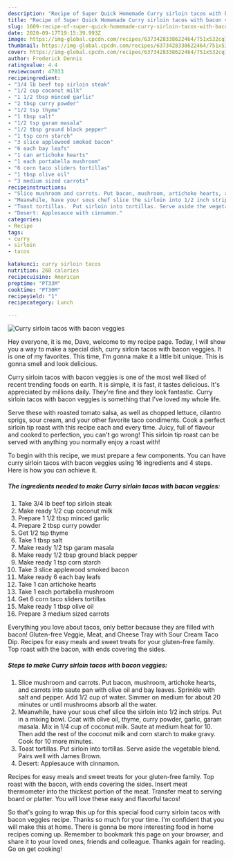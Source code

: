 ```yaml
---
description: "Recipe of Super Quick Homemade Curry sirloin tacos with bacon veggies"
title: "Recipe of Super Quick Homemade Curry sirloin tacos with bacon veggies"
slug: 1609-recipe-of-super-quick-homemade-curry-sirloin-tacos-with-bacon-veggies
date: 2020-09-17T19:15:39.993Z
image: https://img-global.cpcdn.com/recipes/6373428338622464/751x532cq70/curry-sirloin-tacos-with-bacon-veggies-recipe-main-photo.jpg
thumbnail: https://img-global.cpcdn.com/recipes/6373428338622464/751x532cq70/curry-sirloin-tacos-with-bacon-veggies-recipe-main-photo.jpg
cover: https://img-global.cpcdn.com/recipes/6373428338622464/751x532cq70/curry-sirloin-tacos-with-bacon-veggies-recipe-main-photo.jpg
author: Frederick Dennis
ratingvalue: 4.4
reviewcount: 47033
recipeingredient:
- "3/4 lb beef top sirloin steak"
- "1/2 cup coconut milk"
- "1 1/2 tbsp minced garlic"
- "2 tbsp curry powder"
- "1/2 tsp thyme"
- "1 tbsp salt"
- "1/2 tsp garam masala"
- "1/2 tbsp ground black pepper"
- "1 tsp corn starch"
- "3 slice applewood smoked bacon"
- "6 each bay leafs"
- "1 can artichoke hearts"
- "1 each portabella mushroom"
- "6 corn taco sliders tortillas"
- "1 tbsp olive oil"
- "3 medium sized carrots"
recipeinstructions:
- "Slice mushroom and carrots. Put bacon, mushroom, artichoke hearts, and carrots into saute pan with olive oil and bay leaves. Sprinkle with salt and pepper. Add 1/2 cup of water. Simmer on medium for about 20 minutes or until mushrooms absorb all the water."
- "Meanwhile, have your sous chef slice the sirloin into 1/2 inch strips. Put in a mixing bowl. Coat with olive oil, thyme, curry powder, garlic, garam masala. Mix in 1/4 cup of coconut milk. Saute at medium heat for 10. Then add the rest of the coconut milk and corn starch to make gravy. Cook for 10 more minutes."
- "Toast tortillas.  Put sirloin into tortillas. Serve aside the vegetable blend. Pairs well with James Brown."
- "Desert: Applesauce with cinnamon."
categories:
- Recipe
tags:
- curry
- sirloin
- tacos

katakunci: curry sirloin tacos 
nutrition: 268 calories
recipecuisine: American
preptime: "PT33M"
cooktime: "PT30M"
recipeyield: "1"
recipecategory: Lunch

---
```



![Curry sirloin tacos with bacon veggies](https://img-global.cpcdn.com/recipes/6373428338622464/751x532cq70/curry-sirloin-tacos-with-bacon-veggies-recipe-main-photo.jpg)

Hey everyone, it is me, Dave, welcome to my recipe page. Today, I will show you a way to make a special dish, curry sirloin tacos with bacon veggies. It is one of my favorites. This time, I'm gonna make it a little bit unique. This is gonna smell and look delicious.

Curry sirloin tacos with bacon veggies is one of the most well liked of recent trending foods on earth. It is simple, it is fast, it tastes delicious. It's appreciated by millions daily. They're fine and they look fantastic. Curry sirloin tacos with bacon veggies is something that I've loved my whole life.

Serve these with roasted tomato salsa, as well as chopped lettuce, cilantro sprigs, sour cream, and your other favorite taco condiments. Cook a perfect sirloin tip roast with this recipe each and every time. Juicy, full of flavour and cooked to perfection, you can&#39;t go wrong! This sirloin tip roast can be served with anything you normally enjoy a roast with!


To begin with this recipe, we must prepare a few components. You can have curry sirloin tacos with bacon veggies using 16 ingredients and 4 steps. Here is how you can achieve it.

<!--inarticleads1-->

##### The ingredients needed to make Curry sirloin tacos with bacon veggies:

1. Take 3/4 lb beef top sirloin steak
1. Make ready 1/2 cup coconut milk
1. Prepare 1 1/2 tbsp minced garlic
1. Prepare 2 tbsp curry powder
1. Get 1/2 tsp thyme
1. Take 1 tbsp salt
1. Make ready 1/2 tsp garam masala
1. Make ready 1/2 tbsp ground black pepper
1. Make ready 1 tsp corn starch
1. Take 3 slice applewood smoked bacon
1. Make ready 6 each bay leafs
1. Take 1 can artichoke hearts
1. Take 1 each portabella mushroom
1. Get 6 corn taco sliders tortillas
1. Make ready 1 tbsp olive oil
1. Prepare 3 medium sized carrots


Everything you love about tacos, only better because they are filled with bacon! Gluten-free Veggie, Meat, and Cheese Tray with Sour Cream Taco Dip. Recipes for easy meals and sweet treats for your gluten-free family. Top roast with the bacon, with ends covering the sides. 

<!--inarticleads2-->

##### Steps to make Curry sirloin tacos with bacon veggies:

1. Slice mushroom and carrots. Put bacon, mushroom, artichoke hearts, and carrots into saute pan with olive oil and bay leaves. Sprinkle with salt and pepper. Add 1/2 cup of water. Simmer on medium for about 20 minutes or until mushrooms absorb all the water.
1. Meanwhile, have your sous chef slice the sirloin into 1/2 inch strips. Put in a mixing bowl. Coat with olive oil, thyme, curry powder, garlic, garam masala. Mix in 1/4 cup of coconut milk. Saute at medium heat for 10. Then add the rest of the coconut milk and corn starch to make gravy. Cook for 10 more minutes.
1. Toast tortillas.  Put sirloin into tortillas. Serve aside the vegetable blend. Pairs well with James Brown.
1. Desert: Applesauce with cinnamon.


Recipes for easy meals and sweet treats for your gluten-free family. Top roast with the bacon, with ends covering the sides. Insert meat thermometer into the thickest portion of the meat. Transfer meat to serving board or platter. You will love these easy and flavorful tacos! 

So that's going to wrap this up for this special food curry sirloin tacos with bacon veggies recipe. Thanks so much for your time. I'm confident that you will make this at home. There is gonna be more interesting food in home recipes coming up. Remember to bookmark this page on your browser, and share it to your loved ones, friends and colleague. Thanks again for reading. Go on get cooking!
